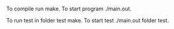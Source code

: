 To compile run make.
To start program ./main.out.

To run test in folder test make.
To start test ./main.out folder test.
